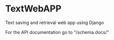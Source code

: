 # TextWebAPP
Text saving and retrieval web app using Django

For the API documentation go to "/schema.docs/"

